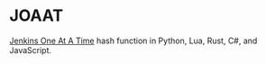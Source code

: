# JOAAT
[Jenkins One At A Time](https://en.wikipedia.org/wiki/Jenkins_hash_function) hash function in Python, Lua, Rust, C#, and JavaScript.
